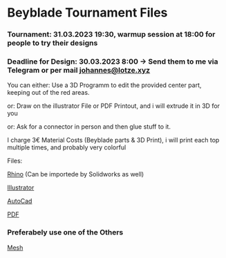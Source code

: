 # Beyblade Tournament Files

### Tournament: 31.03.2023 19:30, warmup session at 18:00 for people to try their designs
### Deadline for Design: 30.03.2023 8:00 -> Send them to me via Telegram or per mail johannes@lotze.xyz

You can either: Use a 3D Programm to edit the provided center part, keeping out of the red areas. <br>

or: Draw on the illustrator File or PDF Printout, and i will extrude it in 3D for you <br> 

or: Ask for a connector in person and then glue stuff to it.


I charge 3€ Material Costs (Beyblade parts & 3D Print), i will print each top multiple times, and probably very colorful 

Files: 

[Rhino](https://github.com/p-jeff/beyFiles/raw/main/BurstLayer.3dm) (Can be importede by Solidworks as well)

[Illustrator](https://github.com/p-jeff/beyFiles/raw/main/BurstLayer.ai)

[AutoCad](https://github.com/p-jeff/beyFiles/raw/main/BurstLayer.dwg)

[PDF](https://github.com/p-jeff/beyFiles/raw/main/BurstLayer.pdf)

### Preferabely use one of the Others
[Mesh](https://github.com/p-jeff/beyFiles/raw/main/BurstLayer.stl)


